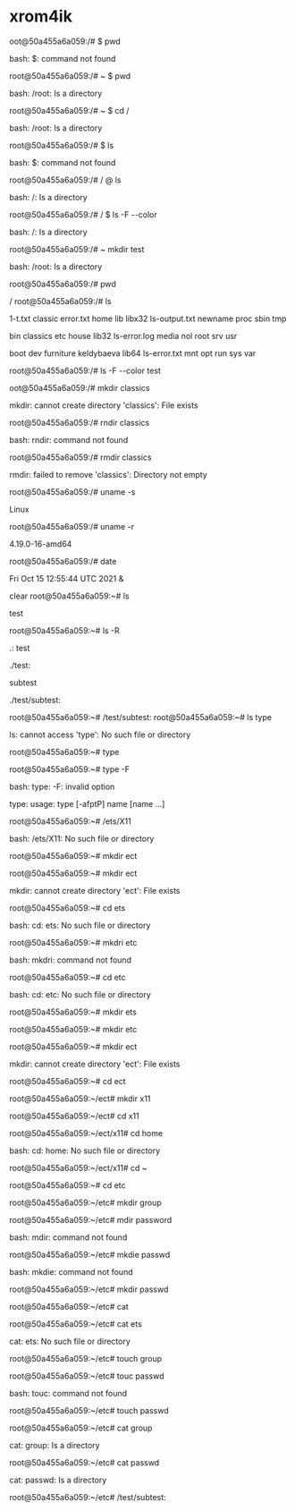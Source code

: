 # xrom4ik
<td>oot@50a455a6a059:/# $ pwd </td>

bash: $: command not found

root@50a455a6a059:/# ~ $ pwd

bash: /root: Is a directory

root@50a455a6a059:/# ~ $ cd /

bash: /root: Is a directory

root@50a455a6a059:/# $ ls

bash: $: command not found

root@50a455a6a059:/# / @ ls

bash: /: Is a directory

root@50a455a6a059:/# / $ ls -F --color

bash: /: Is a directory

root@50a455a6a059:/# ~ mkdir test

bash: /root: Is a directory

root@50a455a6a059:/# pwd

/
root@50a455a6a059:/# ls

1-t.txt  classic   error.txt  home        lib    libx32        ls-output.txt  newname  proc  sbin  tmp

bin      classics  etc        house       lib32  ls-error.log  media          nol      root  srv   usr

boot     dev       furniture  keldybaeva  lib64  ls-error.txt  mnt            opt      run   sys   var

root@50a455a6a059:/# ls -F --color test

oot@50a455a6a059:/# mkdir classics  

mkdir: cannot create directory 'classics': File exists

root@50a455a6a059:/# rndir classics

bash: rndir: command not found

root@50a455a6a059:/# rmdir classics

rmdir: failed to remove 'classics': Directory not empty

root@50a455a6a059:/# uname -s

Linux

root@50a455a6a059:/# uname -r

4.19.0-16-amd64

root@50a455a6a059:/# date

Fri Oct 15 12:55:44 UTC 2021
&

clear
root@50a455a6a059:~# ls

test

root@50a455a6a059:~# ls -R

.:
test

./test:

subtest

./test/subtest:

root@50a455a6a059:~#
/test/subtest:
root@50a455a6a059:~# ls type

ls: cannot access 'type': No such file or directory

root@50a455a6a059:~# type

root@50a455a6a059:~# type -F

bash: type: -F: invalid option

type: usage: type [-afptP] name [name ...]

root@50a455a6a059:~# /ets/X11

bash: /ets/X11: No such file or directory

root@50a455a6a059:~# mkdir ect

root@50a455a6a059:~# mkdir ect

mkdir: cannot create directory 'ect': File exists

root@50a455a6a059:~# cd ets

bash: cd: ets: No such file or directory

root@50a455a6a059:~# mkdri etc

bash: mkdri: command not found

root@50a455a6a059:~# cd etc

bash: cd: etc: No such file or directory



root@50a455a6a059:~# mkdir ets

root@50a455a6a059:~# mkdir etc

root@50a455a6a059:~# mkdir ect


mkdir: cannot create directory 'ect': File exists

root@50a455a6a059:~# cd  ect

root@50a455a6a059:~/ect# mkdir x11

root@50a455a6a059:~/ect# cd x11 

root@50a455a6a059:~/ect/x11# cd home

bash: cd: home: No such file or directory

root@50a455a6a059:~/ect/x11# cd ~

root@50a455a6a059:~# cd etc

root@50a455a6a059:~/etc# mkdir group

root@50a455a6a059:~/etc# mdir password

bash: mdir: command not found

root@50a455a6a059:~/etc# mkdie passwd

bash: mkdie: command not found

root@50a455a6a059:~/etc# mkdir passwd

root@50a455a6a059:~/etc# cat

root@50a455a6a059:~/etc# cat ets

cat: ets: No such file or directory

root@50a455a6a059:~/etc# touch group

root@50a455a6a059:~/etc# touc passwd

bash: touc: command not found

root@50a455a6a059:~/etc# touch passwd

root@50a455a6a059:~/etc# cat group


cat: group: Is a directory

root@50a455a6a059:~/etc# cat passwd

cat: passwd: Is a directory

root@50a455a6a059:~/etc# /test/subtest:

